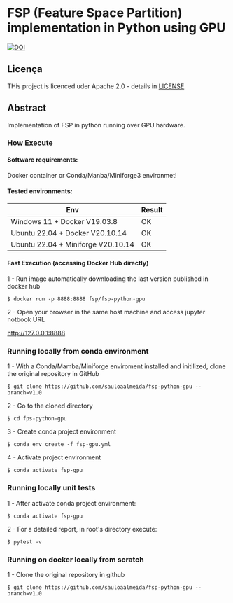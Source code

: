 # FSP (Feature Space Partition) implementation in Python using GPU

[![DOI](https://zenodo.org/badge/807089780.svg)](https://doi.org/10.5281/zenodo.15048153)

## Licença
THis project is licenced uder Apache 2.0 - details in [LICENSE](LICENSE).

## Abstract 

Implementation of FSP in python running over GPU hardware.

### How Execute

#### Software requirements:

Docker container or Conda/Manba/Miniforge3 environmet!

#### Tested environments:

Env | Result
---------- | ---------
Windows 11 + Docker V19.03.8 | OK
Ubuntu 22.04 + Docker V20.10.14 | OK
Ubuntu 22.04 + Miniforge V20.10.14 | OK


#### Fast Execution (accessing Docker Hub directly)
1 - Run image automatically downloading the last version published in docker hub
```
$ docker run -p 8888:8888 fsp/fsp-python-gpu
```
2 - Open your browser in the same host machine and access jupyter notbook URL

http://127.0.0.1:8888

### Running locally from conda environment
1 - With a Conda/Mamba/Miniforge enviroment installed and initilized, clone the original repository in GitHub
```    
$ git clone https://github.com/sauloaalmeida/fsp-python-gpu --branch=v1.0
```
2 - Go to the cloned directory
```    
$ cd fps-python-gpu
```
3 - Create conda project environment
```    
$ conda env create -f fsp-gpu.yml
```
4 - Activate project environment
```    
$ conda activate fsp-gpu
```

### Running locally unit tests
1 - After activate conda project environment:
```    
$ conda activate fsp-gpu
```

2 - For a detailed report, in root's directory execute:
```    
$ pytest -v
```

### Running on docker locally from scratch
1 - Clone the original repository in github
```    
$ git clone https://github.com/sauloaalmeida/fsp-python-gpu --branch=v1.0
```

